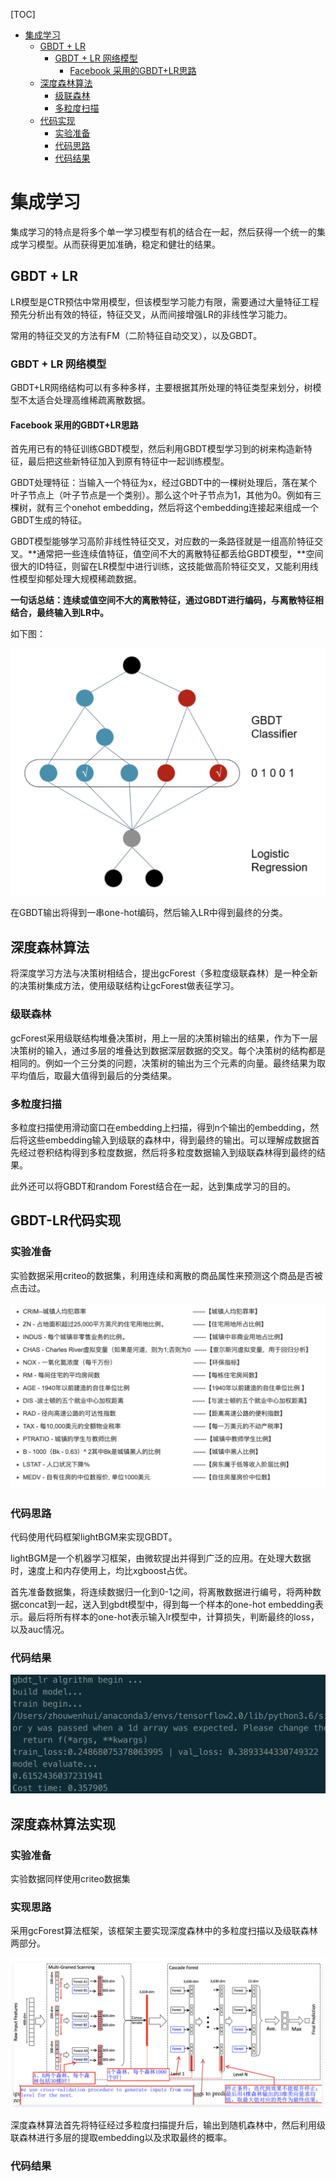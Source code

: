 [TOC]

- [集成学习](#----)
  * [GBDT + LR](#gbdt---lr)
    + [GBDT + LR 网络模型](#gbdt---lr-----)
      - [Facebook 采用的GBDT+LR思路](#facebook----gbdt-lr--)
  * [深度森林算法](#------)
    + [级联森林](#----)
    + [多粒度扫描](#-----)
  * [代码实现](#----)
    + [实验准备](#----)
    + [代码思路](#----)
    + [代码结果](#----)

# 集成学习

集成学习的特点是将多个单一学习模型有机的结合在一起，然后获得一个统一的集成学习模型。从而获得更加准确，稳定和健壮的结果。

## GBDT + LR

LR模型是CTR预估中常用模型，但该模型学习能力有限，需要通过大量特征工程预先分析出有效的特征，特征交叉，从而间接增强LR的非线性学习能力。

常用的特征交叉的方法有FM（二阶特征自动交叉），以及GBDT。

### GBDT + LR 网络模型

GBDT+LR网络结构可以有多种多样，主要根据其所处理的特征类型来划分，树模型不太适合处理高维稀疏离散数据。

#### Facebook 采用的GBDT+LR思路

首先用已有的特征训练GBDT模型，然后利用GBDT模型学习到的树来构造新特征，最后把这些新特征加入到原有特征中一起训练模型。

GBDT处理特征：当输入一个特征为x，经过GBDT中的一棵树处理后，落在某个叶子节点上（叶子节点是一个类别）。那么这个叶子节点为1，其他为0。例如有三棵树，就有三个onehot embedding，然后将这个embedding连接起来组成一个GBDT生成的特征。

GBDT模型能够学习高阶非线性特征交叉，对应数的一条路径就是一组高阶特征交叉。**通常把一些连续值特征，值空间不大的离散特征都丢给GBDT模型，**空间很大的ID特征，则留在LR模型中进行训练，这技能做高阶特征交叉，又能利用线性模型抑郁处理大规模稀疏数据。

**一句话总结：连续或值空间不大的离散特征，通过GBDT进行编码，与离散特征相结合，最终输入到LR中。**

如下图：

<img src = "../images/gbdt_2.png">

在GBDT输出将得到一串one-hot编码，然后输入LR中得到最终的分类。



## 深度森林算法

将深度学习方法与决策树相结合，提出gcForest（多粒度级联森林）是一种全新的决策树集成方法，使用级联结构让gcForest做表征学习。

### 级联森林

gcForest采用级联结构堆叠决策树，用上一层的决策树输出的结果，作为下一层决策树的输入，通过多层的堆叠达到数据深层数据的交叉。每个决策树的结构都是相同的。例如一个三分类的问题，决策树的输出为三个元素的向量。最终结果为取平均值后，取最大值得到最后的分类结果。

### 多粒度扫描

多粒度扫描使用滑动窗口在embedding上扫描，得到n个输出的embedding，然后将这些embedding输入到级联的森林中，得到最终的输出。可以理解成数据首先经过卷积结构得到多粒度数据，然后将多粒度数据输入到级联森林得到最终的结果。

此外还可以将GBDT和random Forest结合在一起，达到集成学习的目的。



## GBDT-LR代码实现



### 实验准备

实验数据采用criteo的数据集，利用连续和离散的商品属性来预测这个商品是否被点击过。

<img src = "../images/gbdt_1.png">

### 代码思路

代码使用代码框架lightBGM来实现GBDT。

lightBGM是一个机器学习框架，由微软提出并得到广泛的应用。在处理大数据时，速度上和内存使用上，均比xgboost占优。

首先准备数据集，将连续数据归一化到0-1之间，将离散数据进行编号，将两种数据concat到一起，送入到gbdt模型中，得到每一个样本的one-hot embedding表示。最后将所有样本的one-hot表示输入lr模型中，计算损失，判断最终的loss，以及auc情况。

### 代码结果

<img src = '../images/gbdt_lr.png'>



## 深度森林算法实现



### 实验准备

实验数据同样使用criteo数据集

### 实现思路

采用gcForest算法框架，该框架主要实现深度森林中的多粒度扫描以及级联森林两部分。

<img src = "../images/gcforest.png">

深度森林算法首先将特征经过多粒度扫描提升后，输出到随机森林中，然后利用级联森林进行多层的提取embedding以及求取最终的概率。

### 代码结果

